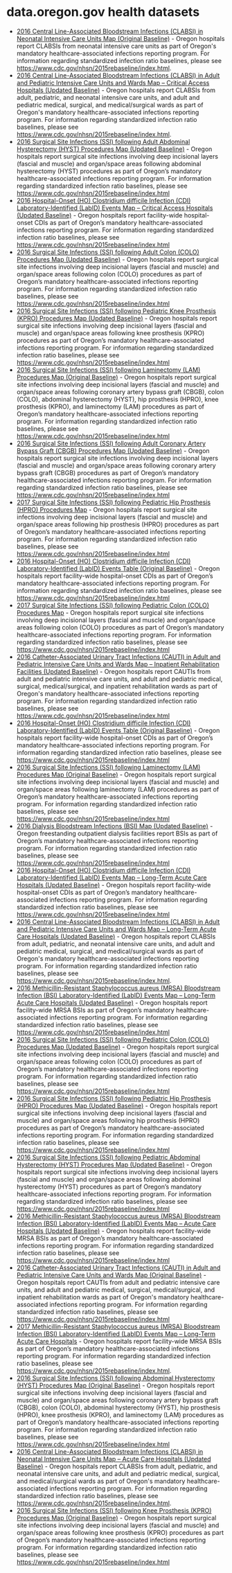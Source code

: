 # data.oregon.gov health datasets
* [2016 Central Line-Associated Bloodstream Infections (CLABSI) in Neonatal Intensive Care Units Map (Original Baseline)](https://data.oregon.gov/d/ax4e-8ain) - Oregon hospitals report CLABSIs from neonatal intensive care units as part of Oregon's mandatory healthcare-associated infections reporting program. For information regarding standardized infection ratio baselines, please see https://www.cdc.gov/nhsn/2015rebaseline/index.html.
* [2016 Central Line-Associated Bloodstream Infections (CLABSI) in Adult and Pediatric Intensive Care Units and Wards Map – Critical Access Hospitals (Updated Baseline)](https://data.oregon.gov/d/4s9c-f256) - Oregon hospitals report CLABSIs from adult, pediatric, and neonatal intensive care units, and adult and pediatric medical, surgical, and medical/surgical wards as part of Oregon's mandatory healthcare-associated infections reporting program. For information regarding standardized infection ratio baselines, please see https://www.cdc.gov/nhsn/2015rebaseline/index.html.
* [2016 Surgical Site Infections (SSI) following Adult Abdominal Hysterectomy (HYST) Procedures Map (Updated Baseline)](https://data.oregon.gov/d/vc2w-44ev) - Oregon hospitals report surgical site infections involving deep incisional layers (fascial and muscle) and organ/space areas following abdominal hysterectomy (HYST) procedures as part of Oregon’s mandatory healthcare-associated infections reporting program. For information regarding standardized infection ratio baselines, please see https://www.cdc.gov/nhsn/2015rebaseline/index.html
* [2016 Hospital-Onset (HO) Clostridium difficile Infection (CDI) Laboratory-Identified (LabID) Events Map – Critical Access Hospitals (Updated Baseline)](https://data.oregon.gov/d/4a33-vkac) - Oregon hospitals report facility-wide hospital-onset CDIs as part of Oregon’s mandatory healthcare-associated infections reporting program. For information regarding standardized infection ratio baselines, please see https://www.cdc.gov/nhsn/2015rebaseline/index.html
* [2016 Surgical Site Infections (SSI) following Adult Colon (COLO) Procedures Map (Updated Baseline)](https://data.oregon.gov/d/bubv-kzey) - Oregon hospitals report surgical site infections involving deep incisional layers (fascial and muscle) and organ/space areas following colon (COLO) procedures as part of Oregon’s mandatory healthcare-associated infections reporting program. For information regarding standardized infection ratio baselines, please see https://www.cdc.gov/nhsn/2015rebaseline/index.html
* [2016 Surgical Site Infections (SSI) following Pediatric Knee Prosthesis (KPRO) Procedures Map (Updated Baseline)](https://data.oregon.gov/d/85nv-ufed) - Oregon hospitals report surgical site infections involving deep incisional layers (fascial and muscle) and organ/space areas following knee prosthesis (KPRO) procedures as part of Oregon’s mandatory healthcare-associated infections reporting program. For information regarding standardized infection ratio baselines, please see https://www.cdc.gov/nhsn/2015rebaseline/index.html
* [2016 Surgical Site Infections (SSI) following Laminectomy (LAM) Procedures Map (Original Baseline)](https://data.oregon.gov/d/cegc-bdq8) - Oregon hospitals report surgical site infections involving deep incisional layers (fascial and muscle) and organ/space areas following coronary artery bypass graft (CBGB), colon (COLO), abdominal hysterectomy (HYST), hip prosthesis (HPRO), knee prosthesis (KPRO), and laminectomy (LAM) procedures as part of Oregon’s mandatory healthcare-associated infections reporting program. For information regarding standardized infection ratio baselines, please see https://www.cdc.gov/nhsn/2015rebaseline/index.html
* [2016 Surgical Site Infections (SSI) following Adult Coronary Artery Bypass Graft (CBGB) Procedures Map (Updated Baseline)](https://data.oregon.gov/d/jy26-29rt) - Oregon hospitals report surgical site infections involving deep incisional layers (fascial and muscle) and organ/space areas following coronary artery bypass graft (CBGB) procedures as part of Oregon’s mandatory healthcare-associated infections reporting program. For information regarding standardized infection ratio baselines, please see https://www.cdc.gov/nhsn/2015rebaseline/index.html
* [2017 Surgical Site Infections (SSI) following Pediatric Hip Prosthesis (HPRO) Procedures Map](https://data.oregon.gov/d/74kq-5z5r) - Oregon hospitals report surgical site infections involving deep incisional layers (fascial and muscle) and organ/space areas following hip prosthesis (HPRO) procedures as part of Oregon’s mandatory healthcare-associated infections reporting program. For information regarding standardized infection ratio baselines, please see https://www.cdc.gov/nhsn/2015rebaseline/index.html
* [2016 Hospital-Onset (HO) Clostridium difficile Infection (CDI) Laboratory-Identified (LabID) Events Table (Original Baseline)](https://data.oregon.gov/d/s5yd-rp2x) - Oregon hospitals report facility-wide hospital-onset CDIs as part of Oregon’s mandatory healthcare-associated infections reporting program. For information regarding standardized infection ratio baselines, please see https://www.cdc.gov/nhsn/2015rebaseline/index.html
* [2017 Surgical Site Infections (SSI) following Pediatric Colon (COLO) Procedures Map](https://data.oregon.gov/d/r2ih-jyd7) - Oregon hospitals report surgical site infections involving deep incisional layers (fascial and muscle) and organ/space areas following colon (COLO) procedures as part of Oregon’s mandatory healthcare-associated infections reporting program. For information regarding standardized infection ratio baselines, please see https://www.cdc.gov/nhsn/2015rebaseline/index.html
* [2016 Catheter-Associated Urinary Tract Infections (CAUTI) in Adult and Pediatric Intensive Care Units and Wards Map – Inpatient Rehabilitation Facilities (Updated Baseline)](https://data.oregon.gov/d/e999-s9m2) - Oregon hospitals report CAUTIs from adult and pediatric intensive care units, and adult and pediatric medical, surgical, medical/surgical, and inpatient rehabilitation wards as part of Oregon's mandatory healthcare-associated infections reporting program. For information regarding standardized infection ratio baselines, please see https://www.cdc.gov/nhsn/2015rebaseline/index.html
* [2016 Hospital-Onset (HO) Clostridium difficile Infection (CDI) Laboratory-Identified (LabID) Events Table (Original Baseline)](https://data.oregon.gov/d/y6qx-hmf8) - Oregon hospitals report facility-wide hospital-onset CDIs as part of Oregon’s mandatory healthcare-associated infections reporting program. For information regarding standardized infection ratio baselines, please see https://www.cdc.gov/nhsn/2015rebaseline/index.html
* [2016 Surgical Site Infections (SSI) following Laminectomy (LAM) Procedures Map (Original Baseline)](https://data.oregon.gov/d/jr3d-r5x4) - Oregon hospitals report surgical site infections involving deep incisional layers (fascial and muscle) and organ/space areas following laminectomy (LAM) procedures as part of Oregon’s mandatory healthcare-associated infections reporting program. For information regarding standardized infection ratio baselines, please see https://www.cdc.gov/nhsn/2015rebaseline/index.html
* [2016 Dialysis Bloodstream Infections (BSI) Map (Updated Baseline)](https://data.oregon.gov/d/cqgu-hdkm) - Oregon freestanding outpatient dialysis facilities report BSIs as part of Oregon’s mandatory healthcare-associated infections reporting program. For information regarding standardized infection ratio baselines, please see https://www.cdc.gov/nhsn/2015rebaseline/index.html
* [2016 Hospital-Onset (HO) Clostridium difficile Infection (CDI) Laboratory-Identified (LabID) Events Map – Long-Term Acute Care Hospitals (Updated Baseline)](https://data.oregon.gov/d/wmzt-yhxh) - Oregon hospitals report facility-wide hospital-onset CDIs as part of Oregon’s mandatory healthcare-associated infections reporting program. For information regarding standardized infection ratio baselines, please see https://www.cdc.gov/nhsn/2015rebaseline/index.html
* [2016 Central Line-Associated Bloodstream Infections (CLABSI) in Adult and Pediatric Intensive Care Units and Wards Map – Long-Term Acute Care Hospitals (Updated Baseline)](https://data.oregon.gov/d/mmfg-ymfw) - Oregon hospitals report CLABSIs from adult, pediatric, and neonatal intensive care units, and adult and pediatric medical, surgical, and medical/surgical wards as part of Oregon's mandatory healthcare-associated infections reporting program. For information regarding standardized infection ratio baselines, please see https://www.cdc.gov/nhsn/2015rebaseline/index.html.
* [2016 Methicillin-Resistant Staphylococcus aureus (MRSA) Bloodstream Infection (BSI) Laboratory-Identified (LabID) Events Map – Long-Term Acute Care Hospitals (Updated Baseline)](https://data.oregon.gov/d/pxdp-a7g6) - Oregon hospitals report facility-wide MRSA BSIs as part of Oregon’s mandatory healthcare-associated infections reporting program. For information regarding standardized infection ratio baselines, please see https://www.cdc.gov/nhsn/2015rebaseline/index.html
* [2016 Surgical Site Infections (SSI) following Pediatric Colon (COLO) Procedures Map (Updated Baseline)](https://data.oregon.gov/d/tatb-gq4v) - Oregon hospitals report surgical site infections involving deep incisional layers (fascial and muscle) and organ/space areas following colon (COLO) procedures as part of Oregon’s mandatory healthcare-associated infections reporting program. For information regarding standardized infection ratio baselines, please see https://www.cdc.gov/nhsn/2015rebaseline/index.html
* [2016 Surgical Site Infections (SSI) following Pediatric Hip Prosthesis (HPRO) Procedures Map (Updated Baseline)](https://data.oregon.gov/d/qkt4-u3s8) - Oregon hospitals report surgical site infections involving deep incisional layers (fascial and muscle) and organ/space areas following hip prosthesis (HPRO) procedures as part of Oregon’s mandatory healthcare-associated infections reporting program. For information regarding standardized infection ratio baselines, please see https://www.cdc.gov/nhsn/2015rebaseline/index.html
* [2016 Surgical Site Infections (SSI) following Pediatric Abdominal Hysterectomy (HYST) Procedures Map (Updated Baseline)](https://data.oregon.gov/d/d48k-4tbb) - Oregon hospitals report surgical site infections involving deep incisional layers (fascial and muscle) and organ/space areas following abdominal hysterectomy (HYST) procedures as part of Oregon’s mandatory healthcare-associated infections reporting program. For information regarding standardized infection ratio baselines, please see https://www.cdc.gov/nhsn/2015rebaseline/index.html
* [2016 Methicillin-Resistant Staphylococcus aureus (MRSA) Bloodstream Infection (BSI) Laboratory-Identified (LabID) Events Map – Acute Care Hospitals (Updated Baseline)](https://data.oregon.gov/d/g24f-sjzh) - Oregon hospitals report facility-wide MRSA BSIs as part of Oregon’s mandatory healthcare-associated infections reporting program. For information regarding standardized infection ratio baselines, please see https://www.cdc.gov/nhsn/2015rebaseline/index.html
* [2016 Catheter-Associated Urinary Tract Infections (CAUTI) in Adult and Pediatric Intensive Care Units and Wards Map (Original Baseline)](https://data.oregon.gov/d/stws-f3nz) - Oregon hospitals report CAUTIs from adult and pediatric intensive care units, and adult and pediatric medical, surgical, medical/surgical, and inpatient rehabilitation wards as part of Oregon's mandatory healthcare-associated infections reporting program. For information regarding standardized infection ratio baselines, please see https://www.cdc.gov/nhsn/2015rebaseline/index.html
* [2017 Methicillin-Resistant Staphylococcus aureus (MRSA) Bloodstream Infection (BSI) Laboratory-Identified (LabID) Events Map – Long-Term Acute Care Hospitals](https://data.oregon.gov/d/mcg5-tpd6) - Oregon hospitals report facility-wide MRSA BSIs as part of Oregon’s mandatory healthcare-associated infections reporting program. For information regarding standardized infection ratio baselines, please see https://www.cdc.gov/nhsn/2015rebaseline/index.html.
* [2016 Surgical Site Infections (SSI) following Abdominal Hysterectomy (HYST) Procedures Map (Original Baseline)](https://data.oregon.gov/d/ebf3-qjvy) - Oregon hospitals report surgical site infections involving deep incisional layers (fascial and muscle) and organ/space areas following coronary artery bypass graft (CBGB), colon (COLO), abdominal hysterectomy (HYST), hip prosthesis (HPRO), knee prosthesis (KPRO), and laminectomy (LAM) procedures as part of Oregon’s mandatory healthcare-associated infections reporting program. For information regarding standardized infection ratio baselines, please see https://www.cdc.gov/nhsn/2015rebaseline/index.html
* [2016 Central Line-Associated Bloodstream Infections (CLABSI) in Neonatal Intensive Care Units Map – Acute Care Hospitals (Updated Baseline)](https://data.oregon.gov/d/xp4p-xw8n) - Oregon hospitals report CLABSIs from adult, pediatric, and neonatal intensive care units, and adult and pediatric medical, surgical, and medical/surgical wards as part of Oregon's mandatory healthcare-associated infections reporting program. For information regarding standardized infection ratio baselines, please see https://www.cdc.gov/nhsn/2015rebaseline/index.html.
* [2016 Surgical Site Infections (SSI) following Knee Prosthesis (KPRO) Procedures Map (Original Baseline)](https://data.oregon.gov/d/2dni-sbp5) - Oregon hospitals report surgical site infections involving deep incisional layers (fascial and muscle) and organ/space areas following knee prosthesis (KPRO) procedures as part of Oregon’s mandatory healthcare-associated infections reporting program. For information regarding standardized infection ratio baselines, please see https://www.cdc.gov/nhsn/2015rebaseline/index.html

